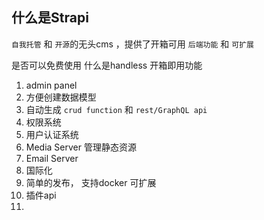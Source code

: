 
## 什么是Strapi

`自我托管` 和 `开源`的无头cms ，提供了开箱可用 `后端功能`  和 `可扩展`

是否可以免费使用
什么是handless
开箱即用功能
1. admin panel
2. 方便创建数据模型
3. 自动生成 `crud function` 和 `rest/GraphQL api`
4. 权限系统
5. 用户认证系统
6. Media Server 管理静态资源
7. Email Server
8. 国际化
9. 简单的发布， 支持docker
可扩展
1. 插件api
2. 